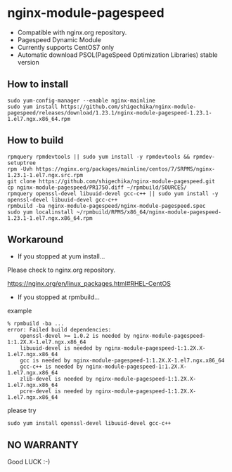 # nginx-module-pagespeed

- Compatible with nginx.org repository.
- Pagespeed Dynamic Module
- Currently supports CentOS7 only
- Automatic download PSOL(PageSpeed Optimization Libraries) stable version

## How to install

```
sudo yum-config-manager --enable nginx-mainline
sudo yum install https://github.com/shigechika/nginx-module-pagespeed/releases/download/1.23.1/nginx-module-pagespeed-1.23.1-1.el7.ngx.x86_64.rpm
```

## How to build

```
rpmquery rpmdevtools || sudo yum install -y rpmdevtools && rpmdev-setuptree
rpm -Uvh https://nginx.org/packages/mainline/centos/7/SRPMS/nginx-1.23.1-1.el7.ngx.src.rpm
git clone https://github.com/shigechika/nginx-module-pagespeed.git
cp nginx-module-pagespeed/PR1750.diff ~/rpmbuild/SOURCES/
rpmquery openssl-devel libuuid-devel gcc-c++ || sudo yum install -y openssl-devel libuuid-devel gcc-c++
rpmbuild -ba nginx-module-pagespeed/nginx-module-pagespeed.spec
sudo yum localinstall ~/rpmbuild/RPMS/x86_64/nginx-module-pagespeed-1.23.1-1.el7.ngx.x86_64.rpm
```

## Workaround

- If you stopped at yum install...

Please check to nginx.org repository.

https://nginx.org/en/linux_packages.html#RHEL-CentOS

- If you stopped at rpmbuild...

example
```
% rpmbuild -ba ...
error: Failed build dependencies:
	openssl-devel >= 1.0.2 is needed by nginx-module-pagespeed-1:1.2X.X-1.el7.ngx.x86_64
	libuuid-devel is needed by nginx-module-pagespeed-1:1.2X.X-1.el7.ngx.x86_64
	gcc is needed by nginx-module-pagespeed-1:1.2X.X-1.el7.ngx.x86_64
	gcc-c++ is needed by nginx-module-pagespeed-1:1.2X.X-1.el7.ngx.x86_64
	zlib-devel is needed by nginx-module-pagespeed-1:1.2X.X-1.el7.ngx.x86_64
	pcre-devel is needed by nginx-module-pagespeed-1:1.2X.X-1.el7.ngx.x86_64
```
please try
```
sudo yum install openssl-devel libuuid-devel gcc-c++
```

## NO WARRANTY

Good LUCK :-)
